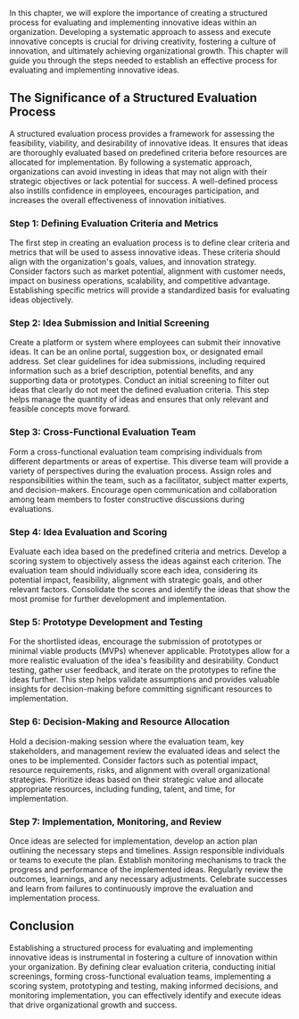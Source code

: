 
In this chapter, we will explore the importance of creating a structured process for evaluating and implementing innovative ideas within an organization. Developing a systematic approach to assess and execute innovative concepts is crucial for driving creativity, fostering a culture of innovation, and ultimately achieving organizational growth. This chapter will guide you through the steps needed to establish an effective process for evaluating and implementing innovative ideas.

The Significance of a Structured Evaluation Process
---------------------------------------------------

A structured evaluation process provides a framework for assessing the feasibility, viability, and desirability of innovative ideas. It ensures that ideas are thoroughly evaluated based on predefined criteria before resources are allocated for implementation. By following a systematic approach, organizations can avoid investing in ideas that may not align with their strategic objectives or lack potential for success. A well-defined process also instills confidence in employees, encourages participation, and increases the overall effectiveness of innovation initiatives.

### Step 1: Defining Evaluation Criteria and Metrics

The first step in creating an evaluation process is to define clear criteria and metrics that will be used to assess innovative ideas. These criteria should align with the organization's goals, values, and innovation strategy. Consider factors such as market potential, alignment with customer needs, impact on business operations, scalability, and competitive advantage. Establishing specific metrics will provide a standardized basis for evaluating ideas objectively.

### Step 2: Idea Submission and Initial Screening

Create a platform or system where employees can submit their innovative ideas. It can be an online portal, suggestion box, or designated email address. Set clear guidelines for idea submissions, including required information such as a brief description, potential benefits, and any supporting data or prototypes. Conduct an initial screening to filter out ideas that clearly do not meet the defined evaluation criteria. This step helps manage the quantity of ideas and ensures that only relevant and feasible concepts move forward.

### Step 3: Cross-Functional Evaluation Team

Form a cross-functional evaluation team comprising individuals from different departments or areas of expertise. This diverse team will provide a variety of perspectives during the evaluation process. Assign roles and responsibilities within the team, such as a facilitator, subject matter experts, and decision-makers. Encourage open communication and collaboration among team members to foster constructive discussions during evaluations.

### Step 4: Idea Evaluation and Scoring

Evaluate each idea based on the predefined criteria and metrics. Develop a scoring system to objectively assess the ideas against each criterion. The evaluation team should individually score each idea, considering its potential impact, feasibility, alignment with strategic goals, and other relevant factors. Consolidate the scores and identify the ideas that show the most promise for further development and implementation.

### Step 5: Prototype Development and Testing

For the shortlisted ideas, encourage the submission of prototypes or minimal viable products (MVPs) whenever applicable. Prototypes allow for a more realistic evaluation of the idea's feasibility and desirability. Conduct testing, gather user feedback, and iterate on the prototypes to refine the ideas further. This step helps validate assumptions and provides valuable insights for decision-making before committing significant resources to implementation.

### Step 6: Decision-Making and Resource Allocation

Hold a decision-making session where the evaluation team, key stakeholders, and management review the evaluated ideas and select the ones to be implemented. Consider factors such as potential impact, resource requirements, risks, and alignment with overall organizational strategies. Prioritize ideas based on their strategic value and allocate appropriate resources, including funding, talent, and time, for implementation.

### Step 7: Implementation, Monitoring, and Review

Once ideas are selected for implementation, develop an action plan outlining the necessary steps and timelines. Assign responsible individuals or teams to execute the plan. Establish monitoring mechanisms to track the progress and performance of the implemented ideas. Regularly review the outcomes, learnings, and any necessary adjustments. Celebrate successes and learn from failures to continuously improve the evaluation and implementation process.

Conclusion
----------

Establishing a structured process for evaluating and implementing innovative ideas is instrumental in fostering a culture of innovation within your organization. By defining clear evaluation criteria, conducting initial screenings, forming cross-functional evaluation teams, implementing a scoring system, prototyping and testing, making informed decisions, and monitoring implementation, you can effectively identify and execute ideas that drive organizational growth and success.

